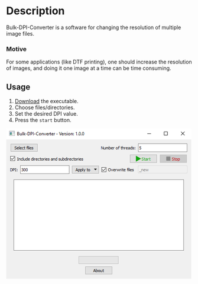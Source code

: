 # Description
Bulk-DPI-Converter is a software for changing the resolution of multiple image files.

### Motive
For some applications (like DTF printing), one should increase the resolution of images, and doing it one image at a time can be time consuming.

## Usage
1. [Download](https://github.com/ItaiShek/Bulk-DPI-Converter/releases/download/v1.0.0/CC_Generator/Bulk_DPI_Converter.exe) the executable.
2. Choose files/directories.
3. Set the desired DPI value.
4. Press the `start` button.

![Bulk DPI Converter](Images/Bulk_DPI_Converter.png)
